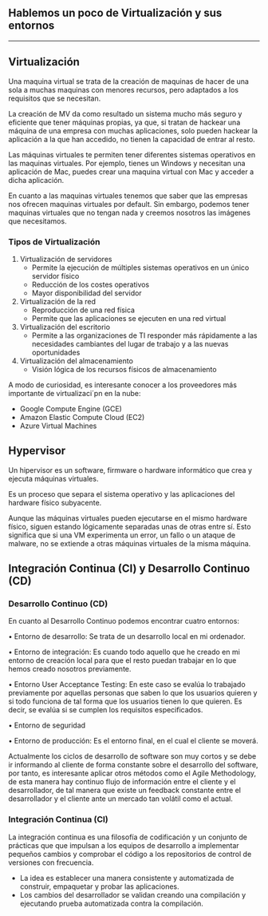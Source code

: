 Hablemos un poco de Virtualización y sus entornos
------
------

Virtualización
------
Una maquina virtual se trata de la creación de maquinas de hacer de una sola a muchas maquinas con menores recursos, pero adaptados a los requisitos que se necesitan.

La creación de MV da como resultado un sistema mucho más seguro y eficiente que tener máquinas propias, ya que, si tratan de hackear una máquina de una empresa con muchas aplicaciones, solo pueden hackear la aplicación a la que han accedido, no tienen la capacidad de entrar al resto.

Las máquinas virtuales te permiten tener diferentes sistemas operativos en las maquinas virtuales. Por ejemplo, tienes un Windows y necesitan una aplicación de Mac, puedes crear una maquina virtual con Mac y acceder a dicha aplicación.

En cuanto a las maquinas virtuales tenemos que saber que las empresas nos ofrecen maquinas virtuales por default. Sin embargo, podemos tener maquinas virtuales que no tengan nada y creemos nosotros las imágenes que necesitamos.

### Tipos de Virtualización

1. Virtualización de servidores
    - Permite la ejecución de múltiples sistemas operativos en un único servidor físico
    - Reducción de los costes operativos
    - Mayor disponibilidad del servidor
2. Virtualización de la red
    - Reproducción de una red física
    - Permite que las aplicaciones se ejecuten en una red virtual
3. Virtualización del escritorio
    - Permite a las organizaciones de TI responder más rápidamente a las necesidades cambiantes del lugar de trabajo y a las nuevas oportunidades
4. Virtualización del almacenamiento
    - Visión lógica de los recursos físicos de almacenamiento

A modo de curiosidad, es interesante conocer a los proveedores más importante de virtualizaci´pn en la nube:

- Google Compute Engine (GCE)
- Amazon Elastic Compute Cloud (EC2)
- Azure Virtual Machines

Hypervisor
------

Un hipervisor es un software, firmware o hardware informático que crea y ejecuta máquinas virtuales.

Es un proceso que separa el sistema operativo y las aplicaciones del hardware físico subyacente.

Aunque las máquinas virtuales pueden ejecutarse en el mismo hardware físico, siguen estando lógicamente separadas unas de otras entre sí. Esto significa que si una VM experimenta un error, un fallo o un ataque de malware, no se extiende a otras máquinas virtuales de la misma máquina.

Integración Continua (CI) y Desarrollo Continuo (CD)
------

### Desarrollo Continuo (CD)

En cuanto al Desarrollo Continuo podemos encontrar cuatro entornos:

•	Entorno de desarrollo: Se trata de un desarrollo local en mi ordenador.

•	Entorno de integración: Es cuando todo aquello que he creado en mi entorno de creación local para que el resto puedan trabajar en lo que hemos creado nosotros previamente.

•	Entorno User Acceptance Testing: En este caso se evalúa lo trabajado previamente por aquellas personas que saben lo que los usuarios quieren y si todo funciona de tal forma que los usuarios tienen lo que quieren. Es decir, se evalúa si se cumplen los requisitos especificados.

•	Entorno de seguridad

•	Entorno de producción: Es el entorno final, en el cual el cliente se moverá.

Actualmente los ciclos de desarrollo de software son muy cortos y se debe ir informando al cliente de forma constante sobre el desarrollo del software, por tanto, es interesante aplicar otros métodos como el Agile Methodology, de esta manera hay continuo flujo de información entre el cliente y el desarrollador, de tal manera que existe un feedback constante entre el desarrollador y el cliente ante un mercado tan volátil como el actual.

### Integración Continua (CI)
La integración continua es una filosofía de codificación y un conjunto de prácticas que que impulsan a los equipos de desarrollo a implementar pequeños cambios y comprobar el código a los repositorios de control de versiones con frecuencia.

- La idea es establecer una manera consistente y automatizada de construir, empaquetar y probar las aplicaciones.
- Los cambios del desarrollador se validan creando una compilación y ejecutando prueba automatizada contra la compilación.

